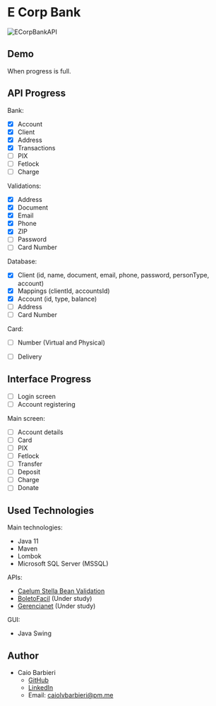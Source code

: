 # E Corp Bank
![ECorpBankAPI](https://user-images.githubusercontent.com/70986039/147843430-782115f4-f12e-4518-a60a-fd0598d80cc5.png)

## Demo
When progress is full.

## API Progress
Bank:
- [x]  Account
- [x]  Client
- [x]  Address
- [x]  Transactions
- [ ]  PIX
- [ ]  Fetlock
- [ ]  Charge

Validations:
- [x] Address
- [x] Document
- [x] Email
- [x] Phone
- [x] ZIP
- [ ] Password
- [ ] Card Number

Database:
- [x] Client (id, name, document, email, phone, password, personType, account)
- [x] Mappings (clientId, accountsId)
- [x] Account (id, type, balance)
- [ ] Address
- [ ] Card Number

Card:
- [ ]  Number (Virtual and Physical)
- [ ]  Delivery


## Interface Progress
- [ ]  Login screen
- [ ] Account registering

Main screen:
- [ ] Account details
- [ ] Card
- [ ] PIX
- [ ] Fetlock
- [ ] Transfer
- [ ] Deposit
- [ ] Charge
- [ ] Donate

## Used Technologies
Main technologies:
- Java 11
- Maven
- Lombok
- Microsoft SQL Server (MSSQL)

APIs:
- [Caelum Stella Bean Validation](http://stella.caelum.com.br/)
- [BoletoFacil](https://github.com/boletofacil/boletofacil-sdk-java) (Under study)
- [Gerencianet](https://dev.gerencianet.com.br/docs/instalacao-sdk-java) (Under study)

GUI:
- Java Swing

## Author
- Caio Barbieri
    - [GitHub](https://github.com/caiolombello)
    - [LinkedIn](https://br.linkedin.com/in/caiolvbarbieri)
    - Email: caiolvbarbieri@pm.me
